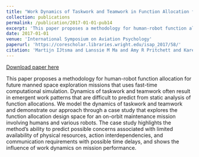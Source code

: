 ```yaml
---
title: "Work Dynamics of Taskwork and Teamwork in Function Allocation for Manned Spaceflight Operations"
collection: publications
permalink: /publication/2017-01-01-pub14
excerpt: 'This paper proposes a methodology for human-robot function allocation for future manned space exploration missions that uses fast-time computational simulation. Dynamics of taskwork and teamwork often result in emergent work patterns that are difficult to predict from static analysis of function allocations. We model the dynamics of taskwork and teamwork and demonstrate our approach through a case study that explores the function allocation design space for an on-orbit maintenance mission involving humans and various robots. The case study highlights the method’s ability to predict possible concerns associated with limited availability of physical resources, action interdependencies, and communication requirements with possible time delays, and shows the influence of work dynamics on mission performance.'
date: 2017-01-01
venue: 'International Symposium on Aviation Psychology'
paperurl: 'https://corescholar.libraries.wright.edu/isap_2017/58/'
citation: 'Martijn IJtsma and Lanssie M Ma and Amy R Pritchett and Karen M Feigh (2017). Work Dynamics of Taskwork and Teamwork in Function Allocation for Manned Spaceflight Operations. In International Symposium on Aviation Psychology'
---
```


<a href='https://corescholar.libraries.wright.edu/isap_2017/58/'>Download paper here</a>

This paper proposes a methodology for human-robot function allocation for future manned space exploration missions that uses fast-time computational simulation. Dynamics of taskwork and teamwork often result in emergent work patterns that are difficult to predict from static analysis of function allocations. We model the dynamics of taskwork and teamwork and demonstrate our approach through a case study that explores the function allocation design space for an on-orbit maintenance mission involving humans and various robots. The case study highlights the method’s ability to predict possible concerns associated with limited availability of physical resources, action interdependencies, and communication requirements with possible time delays, and shows the influence of work dynamics on mission performance.
